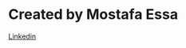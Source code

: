 <h1>Created by Mostafa Essa</h1>
<a href="https://www.linkedin.com/in/mostafa-m-essa-56b831253/">Linkedin</a>
